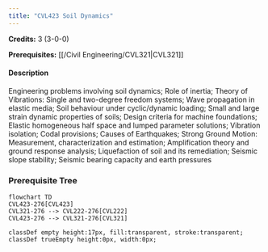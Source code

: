 ```yaml
---
title: "CVL423 Soil Dynamics"
---
```

**Credits:** 3 (3-0-0)

**Prerequisites:** [[/Civil Engineering/CVL321|CVL321]]

#### Description
Engineering problems involving soil dynamics; Role of inertia; Theory of Vibrations: Single and two-degree freedom systems; Wave propagation in elastic media; Soil behaviour under cyclic/dynamic loading; Small and large strain dynamic properties of soils; Design criteria for machine foundations; Elastic homogeneous half space and lumped parameter solutions; Vibration isolation; Codal provisions; Causes of Earthquakes; Strong Ground Motion: Measurement, characterization and estimation; Amplification theory and ground response analysis; Liquefaction of soil and its remediation; Seismic slope stability; Seismic bearing capacity and earth pressures

### Prerequisite Tree

```mermaid
flowchart TD
CVL423-276[CVL423]
CVL321-276 --> CVL222-276[CVL222]
CVL423-276 --> CVL321-276[CVL321]

classDef empty height:17px, fill:transparent, stroke:transparent;
classDef trueEmpty height:0px, width:0px;
```